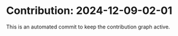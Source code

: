 # Contribution: 2024-12-09-02-01
This is an automated commit to keep the contribution graph active.
